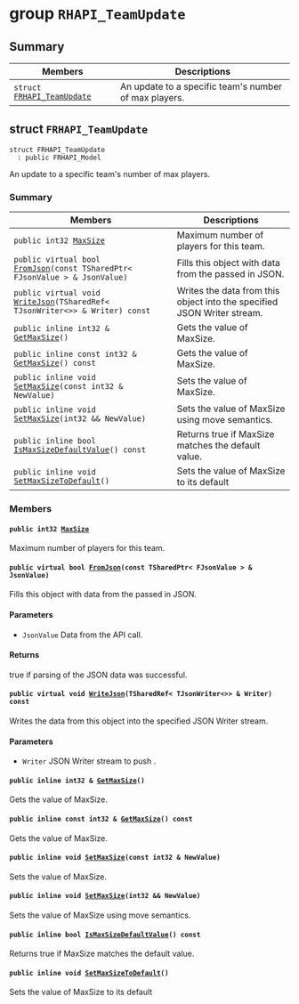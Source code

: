 # group `RHAPI_TeamUpdate` <a id="group__RHAPI__TeamUpdate"></a>

## Summary

 Members                        | Descriptions                                
--------------------------------|---------------------------------------------
`struct `[`FRHAPI_TeamUpdate`](#structFRHAPI__TeamUpdate) | An update to a specific team&#39;s number of max players.

## struct `FRHAPI_TeamUpdate` <a id="structFRHAPI__TeamUpdate"></a>

```
struct FRHAPI_TeamUpdate
  : public FRHAPI_Model
```

An update to a specific team&#39;s number of max players.

### Summary

 Members                        | Descriptions                                
--------------------------------|---------------------------------------------
`public int32 `[`MaxSize`](#structFRHAPI__TeamUpdate_1a3c25e80c265f99a87d6506894dcaf8d0) | Maximum number of players for this team.
`public virtual bool `[`FromJson`](#structFRHAPI__TeamUpdate_1a2c2bdbc0429940e29fafa91d6329bb4f)`(const TSharedPtr< FJsonValue > & JsonValue)` | Fills this object with data from the passed in JSON.
`public virtual void `[`WriteJson`](#structFRHAPI__TeamUpdate_1ac21d2abf6d99a2bcb37767f67ac00c95)`(TSharedRef< TJsonWriter<>> & Writer) const` | Writes the data from this object into the specified JSON Writer stream.
`public inline int32 & `[`GetMaxSize`](#structFRHAPI__TeamUpdate_1ac2e62105e97448f0c93a5025bf0b8bee)`()` | Gets the value of MaxSize.
`public inline const int32 & `[`GetMaxSize`](#structFRHAPI__TeamUpdate_1a6be90147d0c10713c202b04ee6b28705)`() const` | Gets the value of MaxSize.
`public inline void `[`SetMaxSize`](#structFRHAPI__TeamUpdate_1a7de16735784c8805adf62dbd283b113a)`(const int32 & NewValue)` | Sets the value of MaxSize.
`public inline void `[`SetMaxSize`](#structFRHAPI__TeamUpdate_1a09affc3d8512a992aa8d8512e2be57b7)`(int32 && NewValue)` | Sets the value of MaxSize using move semantics.
`public inline bool `[`IsMaxSizeDefaultValue`](#structFRHAPI__TeamUpdate_1aa8b9fad5404e4a3e396c566a2027357a)`() const` | Returns true if MaxSize matches the default value.
`public inline void `[`SetMaxSizeToDefault`](#structFRHAPI__TeamUpdate_1ae7fd780e7a53bfee856cb41cadbc4049)`()` | Sets the value of MaxSize to its default

### Members

#### `public int32 `[`MaxSize`](#structFRHAPI__TeamUpdate_1a3c25e80c265f99a87d6506894dcaf8d0) <a id="structFRHAPI__TeamUpdate_1a3c25e80c265f99a87d6506894dcaf8d0"></a>

Maximum number of players for this team.

#### `public virtual bool `[`FromJson`](#structFRHAPI__TeamUpdate_1a2c2bdbc0429940e29fafa91d6329bb4f)`(const TSharedPtr< FJsonValue > & JsonValue)` <a id="structFRHAPI__TeamUpdate_1a2c2bdbc0429940e29fafa91d6329bb4f"></a>

Fills this object with data from the passed in JSON.

#### Parameters
* `JsonValue` Data from the API call.

#### Returns
true if parsing of the JSON data was successful.

#### `public virtual void `[`WriteJson`](#structFRHAPI__TeamUpdate_1ac21d2abf6d99a2bcb37767f67ac00c95)`(TSharedRef< TJsonWriter<>> & Writer) const` <a id="structFRHAPI__TeamUpdate_1ac21d2abf6d99a2bcb37767f67ac00c95"></a>

Writes the data from this object into the specified JSON Writer stream.

#### Parameters
* `Writer` JSON Writer stream to push .

#### `public inline int32 & `[`GetMaxSize`](#structFRHAPI__TeamUpdate_1ac2e62105e97448f0c93a5025bf0b8bee)`()` <a id="structFRHAPI__TeamUpdate_1ac2e62105e97448f0c93a5025bf0b8bee"></a>

Gets the value of MaxSize.

#### `public inline const int32 & `[`GetMaxSize`](#structFRHAPI__TeamUpdate_1a6be90147d0c10713c202b04ee6b28705)`() const` <a id="structFRHAPI__TeamUpdate_1a6be90147d0c10713c202b04ee6b28705"></a>

Gets the value of MaxSize.

#### `public inline void `[`SetMaxSize`](#structFRHAPI__TeamUpdate_1a7de16735784c8805adf62dbd283b113a)`(const int32 & NewValue)` <a id="structFRHAPI__TeamUpdate_1a7de16735784c8805adf62dbd283b113a"></a>

Sets the value of MaxSize.

#### `public inline void `[`SetMaxSize`](#structFRHAPI__TeamUpdate_1a09affc3d8512a992aa8d8512e2be57b7)`(int32 && NewValue)` <a id="structFRHAPI__TeamUpdate_1a09affc3d8512a992aa8d8512e2be57b7"></a>

Sets the value of MaxSize using move semantics.

#### `public inline bool `[`IsMaxSizeDefaultValue`](#structFRHAPI__TeamUpdate_1aa8b9fad5404e4a3e396c566a2027357a)`() const` <a id="structFRHAPI__TeamUpdate_1aa8b9fad5404e4a3e396c566a2027357a"></a>

Returns true if MaxSize matches the default value.

#### `public inline void `[`SetMaxSizeToDefault`](#structFRHAPI__TeamUpdate_1ae7fd780e7a53bfee856cb41cadbc4049)`()` <a id="structFRHAPI__TeamUpdate_1ae7fd780e7a53bfee856cb41cadbc4049"></a>

Sets the value of MaxSize to its default

